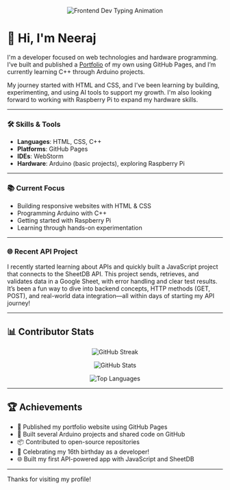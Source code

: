 <p align="center">
  <img src="https://readme-typing-svg.herokuapp.com?font=Fira+Code&size=30&pause=1000&color=39FF14&center=true&vCenter=true&width=435&lines=Frontend+Dev" alt="Frontend Dev Typing Animation" />
</p>

<style>
@keyframes pulse {
  0% { text-shadow: 0 0 5px #39ff14, 0 0 10px #39ff14, 0 0 20px #39ff14; }
  50% { text-shadow: 0 0 10px #39ff14, 0 0 20px #39ff14, 0 0 30px #39ff14; }
  100% { text-shadow: 0 0 5px #39ff14, 0 0 10px #39ff14, 0 0 20px #39ff14; }
}
</style>

# 👋 Hi, I'm Neeraj

I'm a developer focused on web technologies and hardware programming. I’ve built and published a [Portfolio](https://serial-commit-dev.github.io/My-Portfolio/) of my own using GitHub Pages, and I’m currently learning C++ through Arduino projects.

My journey started with HTML and CSS, and I’ve been learning by building, experimenting, and using AI tools to support my growth. I'm also looking forward to working with Raspberry Pi to expand my hardware skills.

---

### 🛠️ Skills & Tools

- **Languages**: HTML, CSS, C++
- **Platforms**: GitHub Pages
- **IDEs**: WebStorm
- **Hardware**: Arduino (basic projects), exploring Raspberry Pi

---

### 📚 Current Focus

- Building responsive websites with HTML & CSS
- Programming Arduino with C++
- Getting started with Raspberry Pi
- Learning through hands-on experimentation

---

### 🌐 Recent API Project

I recently started learning about APIs and quickly built a JavaScript project that connects to the SheetDB API. This project sends, retrieves, and validates data in a Google Sheet, with error handling and clear test results.  
It’s been a fun way to dive into backend concepts, HTTP methods (GET, POST), and real-world data integration—all within days of starting my API journey!

---

## 📊 Contributor Stats
<p align="center"><img src="https://github-readme-streak-stats.herokuapp.com/?user=serial-commit-dev&theme=radical" alt="GitHub Streak"/></p>
<p align="center"><img src="https://github-readme-stats.vercel.app/api?username=serial-commit-dev&theme=radical&show_icons=true" alt="GitHub Stats"/></p>
<p align="center"><img src="https://github-readme-stats.vercel.app/api/top-langs/?username=serial-commit-dev&layout=compact&theme=radical&hide_title=true" alt="Top Languages"/></p>

---

## 🏆 Achievements



- 🚀 Published my portfolio website using GitHub Pages
- 🔌 Built several Arduino projects and shared code on GitHub
- 📦 Contributed to open-source repositories
- 🎂 Celebrating my 16th birthday as a developer!
- 🌐 Built my first API-powered app with JavaScript and SheetDB


---

Thanks for visiting my profile!
